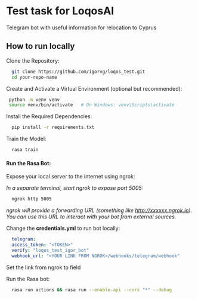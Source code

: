
# Test task for LoqosAI

Telegram bot with useful information for relocation to Cyprus 




## How to run locally

Clone the Repository:

```bash
  git clone https://github.com/igorvg/loqos_test.git
  cd your-repo-name
```
Create and Activate a Virtual Environment (optional but recommended):

```bash
 python -m venv venv
 source venv/bin/activate   # On Windows: venv\Scripts\activate
```

Install the Required Dependencies:

```bash
  pip install -r requirements.txt
```

Train the Model:

```bash
  rasa train
```
#### Run the Rasa Bot:

Expose your local server to the internet using ngrok:

*In a separate terminal, start ngrok to expose port 5005:*

```bash
  ngrok http 5005
```
*ngrok will provide a forwarding URL (something like http://xxxxxx.ngrok.io). You can use this URL to interact with your bot from external sources.*

Change the **credentials.yml** to run bot locally:

```yml
  telegram:
  access_token: "<TOKEN>"
  verify: "loqos_test_igor_bot"
  webhook_url: "<YOUR LINK FROM NGROK>/webhooks/telegram/webhook"
```
Set the link from ngrok to <YOUR LINK FROM NGROK> field

Run the Rasa bot:

```bash
  rasa run actions && rasa run --enable-api --cors "*" --debug

```
